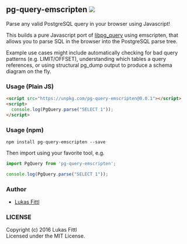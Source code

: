 ## pg-query-emscripten [ ![](https://img.shields.io/npm/v/pg-query-emscripten.svg)](https://www.npmjs.com/package/pg-query-emscripten)

Parse any valid PostgreSQL query in your browser using Javascript!

This builds a pure Javascript port of [libpg_query](https://github.com/lfittl/libpg_query) using emscripten, that allows you to parse SQL in the browser into the PostgreSQL parse tree.

Example use cases might include automatically checking for bad query patterns (e.g. LIMIT/OFFSET), understanding which tables a query references, or using structural pg_dump output to produce a schema diagram on the fly.

### Usage (Plain JS)

```html
<script src="https://unpkg.com/pg-query-emscripten@0.0.1"></script>
<script>
  console.log(PgQuery.parse("SELECT 1"));
</script>
```

### Usage (npm)

```
npm install pg-query-emscripten --save
```

Then import using your favorite tool, e.g.

```javascript
import PgQuery from 'pg-query-emscripten';

console.log(PgQuery.parse("SELECT 1"));
```

### Author

* [Lukas Fittl](https://github.com/lfittl)

### LICENSE

Copyright (c) 2016 Lukas Fittl<br>
Licensed under the MIT License.
